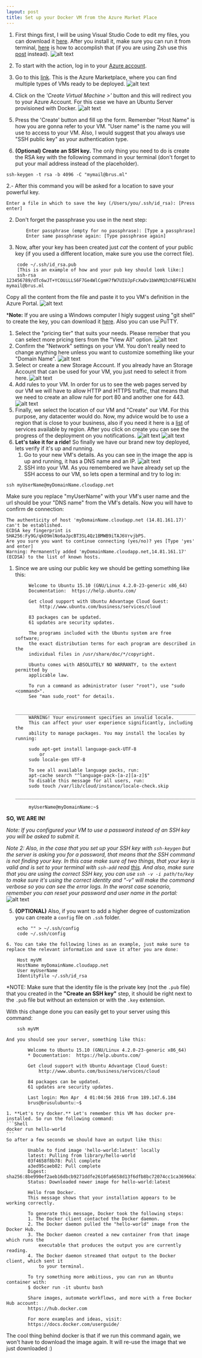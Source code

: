 ```yaml
---
layout: post
title: Set up your Docker VM from the Azure Market Place
---
```


1. First things first, I will be using Visual Studio Code to edit my files, you can download it [here](https://code.visualstudio.com/Download). After you install it, make sure you can run it from terminal, [here](https://code.visualstudio.com/docs/editor/setup) is how to accomplish that (if you are using Zsh use this [post](http://kevgriffin.com/how-to-run-visual-studio-code-from-zsh-on-mac-osx/) instead).
     ![alt text][vscode]
1. To start with the action, log in to your [Azure account](http://portal.azure.com). 

1. Go to this [link](https://azure.microsoft.com/en-us/marketplace/partners/canonicalandmsopentech/dockeronubuntuserver1404lts/). This is the Azure Marketplace, where you can find multiple types of VMs ready to be deployed.
    ![alt text][docker-in-marketplace]
1. Click on the *'Create Virtual Machine >'* button and this will redirect you to your Azure Account. For this case we have an Ubuntu Server provisioned with Docker.
    ![alt text][docker-in-azure]

1. Press the 'Create' button and fill up the form. Remember "Host Name" is how you are gonna refer to your VM. "User name" is the name you will use to access to your VM. Also, I would suggest that you always use "SSH public key" as your authentication type.

1. **(Optional) Create an SSH key.** 
The only thing you need to do is create the RSA key with the following command in your terminal (don't forget to put your mail address instead of the placeholder).

```Shell
ssh-keygen -t rsa -b 4096 -C "mymail@brus.ml"
```

2.- After this command you will be asked for a location to save your powerful key.

```Shell
Enter a file in which to save the key (/Users/you/.ssh/id_rsa): [Press enter]
```

2. Don't forget the passphrase you use in the next step:

    ```Shell
        Enter passphrase (empty for no passphrase): [Type a passphrase]
        Enter same passphrase again: [Type passphrase again]
    ``` 

4. Now, after your key has been created just *cat* the content of your public key (if you used a different location, make sure you use the correct file).

```Shell
    code ~/.ssh/id_rsa.pub
    [This is an example of how and your pub key should look like:]
    ssh-rsa 123456789/dTc6wJT+YCOUiLLS6F7Ge4WlCgmH7fW7UIUJpFcXwDv1bWVMQ3chBFFELWEhEjCqX7HAVoSjEF8oAwM0Ik5p6y66J420eeOGBLHkyV+nBiV0F5WVRKFS5Az1rZy8x/1usbMms/skMnS5Int9QcGIIA9g7Ws9xg28/2XA5IUPUZ0kIKbuSv7bAIqrHaH7WXzUeLeOjUIeW34d9WO52kNqiITjyW1D7kThXKtgS9Y5TEie5MuP8plzz+mBID59EFmdEhBK7QquuT6axI1PIDNm4PrhI7mJP9IgRRQOOXZ1rvoysOHxhDvzVWRuc623pV8PPjiBHiu1Y1T mymail@brus.ml
```
Copy all the content from the file and paste it to you VM's definition in the Azure Portal.
    ![alt text][set-vm-up]
    
***Note:** If you are using a Windows computer I higly suggest using "git shell" to create the key, you can download it [here](https://desktop.github.com/). Also you can use PuTTY.

1. Select the "pricing tier" that suits your needs. Please remeber that you can select more pricing tiers from the "View All" option.
    ![alt text][pricing]
1. Confirm the "Network" settings on your VM. You don't really need to change anything here unless you want to customize something like your "Domain Name".
    ![alt text][network]
1. Select or create a new Storage Account. If you already have an Storage Account that can be used for your VM, you just need to select it from here.
    ![alt text][storage]
1. Add rules to your VM. In order for us to see the web pages served by our VM we will have to allow HTTP and HTTPS traffic, that means that we need to create an allow rule for port 80 and another one for 443.
    ![alt text][rules]
1. Finally, we select the location of our VM and "Create" our VM. For this purpose, any datacenter would do. Now, my advice would be to use a region that is close to your business, also if you need it here is a [list](https://azure.microsoft.com/en-us/regions/#services) of services available by region.
After you click on create you can see the progress of the deployment on you notifications.
    ![alt text][status]
    ![alt text][done]
1. **Let's take it for a ride!** So finally we have our brand new toy deployed, lets verify if it's up and running.
    1. Go to your new VM's details. As you can see in the image the app is up and running, it has a DNS name and an IP.
        ![alt text][vm-details]
    2. SSH into your VM. As you remembered we have already set up the SSH access to our VM, so lets open a terminal and try to log in:
    
```Shell
ssh myUserName@myDomainName.cloudapp.net
```

Make sure you replace "myUserName" with your VM's user name and the url should be your "DNS name" from the VM's details.
Now you will have to confirm de connection:

```Shell
The authenticity of host 'myDomainName.cloudapp.net (14.81.161.17)' can't be established.
ECDSA key fingerprint is SHA256:Fy9G/qkO9mlNo6aJpcBT3SL4Qz1BMWB9iTAJ6VrvjbPS.
Are you sure you want to continue connecting (yes/no)? yes [Type 'yes' and enter]
Warning: Permanently added 'myDomainName.cloudapp.net,14.81.161.17' (ECDSA) to the list of known hosts.
```  
1. Since we are using our public key we should be getting something like this:  
    
    
            Welcome to Ubuntu 15.10 (GNU/Linux 4.2.0-23-generic x86_64)
            Documentation:  https://help.ubuntu.com/

            Get cloud support with Ubuntu Advantage Cloud Guest:
                http://www.ubuntu.com/business/services/cloud

            83 packages can be updated.
            61 updates are security updates.

            The programs included with the Ubuntu system are free software;
            the exact distribution terms for each program are described in the
            individual files in /usr/share/doc/*/copyright.

            Ubuntu comes with ABSOLUTELY NO WARRANTY, to the extent permitted by
            applicable law.

            To run a command as administrator (user "root"), use "sudo <command>".
            See "man sudo_root" for details.

            _____________________________________________________________________
            WARNING! Your environment specifies an invalid locale.
            This can affect your user experience significantly, including the
            ability to manage packages. You may install the locales by running:

            sudo apt-get install language-pack-UTF-8
                or
            sudo locale-gen UTF-8

            To see all available language packs, run:
            apt-cache search "^language-pack-[a-z][a-z]$"
            To disable this message for all users, run:
            sudo touch /var/lib/cloud/instance/locale-check.skip
            _____________________________________________________________________

            myUserName@myDomainName:~$ 

**SO, WE ARE IN!**
    
*Note: If you configured your VM to use a password instead of an SSH key you will be asked to submit it.*

*Note 2: Also, in the case that you set up your SSH key with `ssh-keygen` but the server is asking you for a password, that means that the SSH command is not finding your key.
In this case make sure of two things, that your key is valid and is set to your terminal with `ssh-add` read [this](http://stackoverflow.com/questions/17846529/could-not-open-a-connection-to-your-authentication-agent).
And also, make sure that you are using the correct SSH key, you can use `ssh -v -i path/to/key` to make sure it's using the correct identity and "-v" will make the command verbose so you can see the error logs.
In the worst case scenario, remember you can reset your password and user name in the portal:*
    ![alt text][reset]
    
5. **(OPTIONAL)** Also, if you want to add a higher degree of customization you can create a `config` file on `.ssh` folder.

```Shell
    echo "" > ~/.ssh/config
    code ~/.ssh/config
```   
    6. You can take the following lines as an example, just make sure to replace the relevant information and save it after you are done:

```Shell
    Host myVM
    HostName myDomainName.cloudapp.net
    User myUserName
    IdentityFile ~/.ssh/id_rsa
```

*NOTE: Make sure that the identity file is the private key (not the `.pub` file) that you created in the **"Create an SSH key"** step, it should be right next to the `.pub` file but without an extension or with the `.key` extension.

With this change done you can easily get to your server using this command:

```Shell
    ssh myVM
```
    And you should see your server, something like this:

            Welcome to Ubuntu 15.10 (GNU/Linux 4.2.0-23-generic x86_64)
            * Documentation:  https://help.ubuntu.com/

            Get cloud support with Ubuntu Advantage Cloud Guest:
                http://www.ubuntu.com/business/services/cloud

            84 packages can be updated.
            61 updates are security updates.

            Last login: Mon Apr  4 01:04:56 2016 from 189.147.6.184
            brus@brusulubuntu:~$ 

    1. **Let's try docker.** Let's remember this VM has docker pre-installed. So run the following command:
    ```Shell
    docker run hello-world
    ```
    So after a few seconds we should have an output like this:

            Unable to find image 'hello-world:latest' locally
            latest: Pulling from library/hello-world
            03f4658f8b78: Pull complete 
            a3ed95caeb02: Pull complete 
            Digest: sha256:8be990ef2aeb16dbcb9271ddfe2610fa6658d13f6dfb8bc72074cc1ca36966a7
            Status: Downloaded newer image for hello-world:latest

            Hello from Docker.
            This message shows that your installation appears to be working correctly.

            To generate this message, Docker took the following steps:
            1. The Docker client contacted the Docker daemon.
            2. The Docker daemon pulled the "hello-world" image from the Docker Hub.
            3. The Docker daemon created a new container from that image which runs the
                executable that produces the output you are currently reading.
            4. The Docker daemon streamed that output to the Docker client, which sent it
                to your terminal.

            To try something more ambitious, you can run an Ubuntu container with:
            $ docker run -it ubuntu bash

            Share images, automate workflows, and more with a free Docker Hub account:
            https://hub.docker.com

            For more examples and ideas, visit:
            https://docs.docker.com/userguide/
            
            
   The cool thing behind docker is that if we run this command again, we won't have to download the image again. It will re-use the image that we just downloaded :)
   
[vscode]: ../img/vscode.jpg "Visual Studio Code works like a charm"
[docker-in-marketplace]: ../img/docker-in-marketplace.jpg "Azure Marketplace."
[docker-in-azure]: ../img/docker-vm-in-azure.jpg "Docker VM in Azure ready to be deployed."
[set-vm-up]: ../img/set-vm-up.jpg "Fill it up with your info."
[pricing]: ../img/pricing-tiers.jpg "Click 'View more' to see more options."
[network]: ../img/network-conf.jpg "You can use this section to customize your VM's network."
[storage]: ../img/storage-conf.jpg "You can create a new storage account or use one previously created."
[rules]: ../img/rules-conf.jpg "Allow access to the VM with Endpoint Rules."
[status]: ../img/deployment-status.jpg "Your VM is being deployed."
[done]: ../img/deployment-done.jpg "Your VM was succesfully deployed."
[vm-details]: ../img/vm-details.jpg "Your VM's details"
[reset]: ../img/reset-password.jpg "Don't worry if you forgot your credentials, you can always reset them"